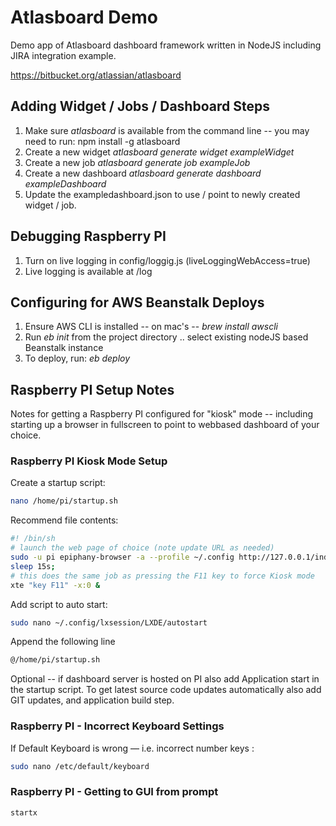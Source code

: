 # Atlasboard Demo 

Demo app of Atlasboard dashboard framework written in NodeJS including JIRA integration example. 

https://bitbucket.org/atlassian/atlasboard


## Adding Widget / Jobs / Dashboard Steps 

1. Make sure *atlasboard* is available from the command line -- you may need to run: npm install -g atlasboard
2. Create a new widget *atlasboard generate widget exampleWidget*
3. Create a new job *atlasboard generate job exampleJob*
4. Create a new dashboard *atlasboard generate dashboard exampleDashboard*
5. Update the exampledashboard.json to use / point to newly created widget / job.

## Debugging Raspberry PI

1. Turn on live logging in config/loggig.js  (liveLoggingWebAccess=true)
2. Live logging is available at /log


## Configuring for AWS Beanstalk Deploys

1. Ensure AWS CLI is installed -- on mac's -- *brew install awscli*
2. Run *eb init* from the project directory .. select existing nodeJS based Beanstalk instance
3. To deploy, run: *eb deploy*



## Raspberry PI Setup Notes

Notes for getting a Raspberry PI configured for "kiosk" mode -- including starting up a browser in fullscreen to point to webbased dashboard of your choice. 

### Raspberry PI Kiosk Mode Setup

Create a startup script:
```sh
nano /home/pi/startup.sh
```

Recommend file contents: 

```sh
#! /bin/sh
# launch the web page of choice (note update URL as needed) 
sudo -u pi epiphany-browser -a --profile ~/.config http://127.0.0.1/index.html --display=:0 > /dev/null 2>&1 &
sleep 15s;
# this does the same job as pressing the F11 key to force Kiosk mode
xte "key F11" -x:0 &
```

Add script to auto start:
```sh
sudo nano ~/.config/lxsession/LXDE/autostart
```
Append the following line
```sh
@/home/pi/startup.sh
```

Optional -- if dashboard server is hosted on PI also add Application start in the startup script.  To get latest source code updates automatically also add GIT updates, and application build step. 

###  Raspberry PI - Incorrect Keyboard Settings 

If Default Keyboard is wrong — i.e. incorrect number keys :
```sh
sudo nano /etc/default/keyboard
```

###  Raspberry PI - Getting to GUI from prompt 

```sh
startx
```
